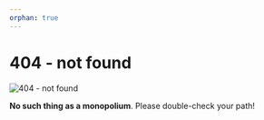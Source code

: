 ```yaml
---
orphan: true
---
```


# 404 - not found

![404 - not found](/_static/diag_hidden_sq.png)

**No such thing as a monopolium**. Please double-check your path!
